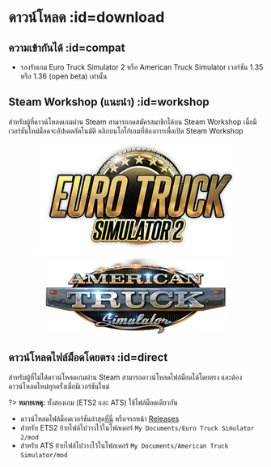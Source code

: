 # ดาวน์โหลด :id=download

## ความเข้ากันได้ :id=compat

- รองรับเกม Euro Truck Simulator 2 หรือ American Truck Simulator เวอร์ชัน 1.35 หรือ 1.36 (open beta) เท่านั้น

## Steam Workshop (แนะนำ) :id=workshop

สำหรับผู้ที่ดาวน์โหลดเกมผ่าน Steam สามารถกดสมัครสมาชิกได้บน Steam Workshop เมื่อมีเวอร์ชันใหม่ม็อดจะอัปเดตอัตโนมัติ คลิกบนโลโก้เกมที่ต้องการเพื่อเปิด Steam Workshop

<div style="text-align: center;">

[![สมัครสมาชิก Steam Workshop สำหรับเกม Euro Truck Simulator 2](images/ets2-logo.png ':size=200')](https://steamcommunity.com/sharedfiles/filedetails/?id=1764313195)
[![สมัครสมาชิก Steam Workshop สำหรับเกม American Truck Simulator](images/ats-logo.png ':size=200')](https://steamcommunity.com/sharedfiles/filedetails/?id=1900877329)

</div>

## ดาวน์โหลดไฟล์ม็อดโดยตรง :id=direct

สำหรับผู้ที่ไม่ได้ดาวน์โหลดเกมผ่าน Steam สามารถดาวน์โหลดไฟล์ม็อดได้โดยตรง และต้องดาวน์โหลดใหม่ทุกครั้งเมื่อมีเวอร์ชันใหม่

?> **หมายเหตุ:** ทั้งสองเกม (ETS2 และ ATS) ใช้ไฟล์ม็อดเดียวกัน

- ดาวน์โหลดไฟล์ม็อดเวอร์ชันล่าสุด[ที่นี่](https://github.com/pknme/ets2-thai-navigation/releases/latest/download/thai-navigation.scs) หรือจากหน้า [Releases](https://github.com/pknme/ets2-thai-navigation/releases)
- สำหรับ ETS2 ย้ายไฟล์ไปวางไว้ในโฟลเดอร์ `My Documents/Euro Truck Simulator 2/mod`
- สำหรับ ATS ย้ายไฟล์ไปวางไว้ในโฟลเดอร์ `My Documents/American Truck Simulator/mod`